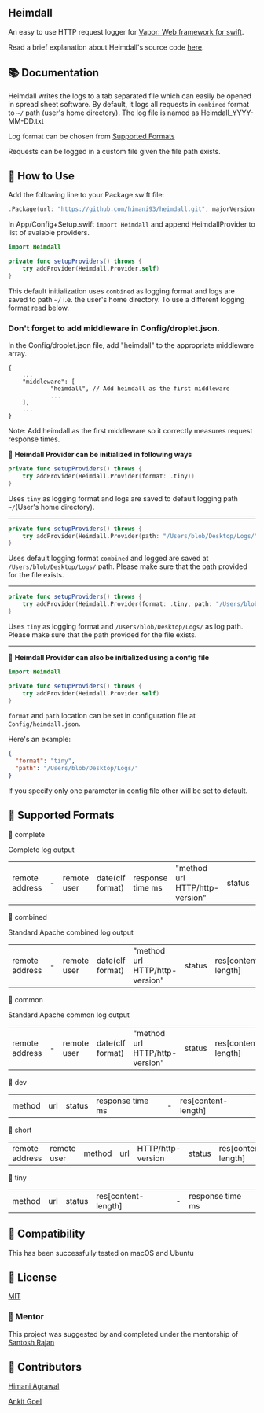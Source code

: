Heimdall
---
An easy to use HTTP request logger for [Vapor: Web framework for swift](http://github.com/vapor/vapor).

Read a brief explanation about Heimdall's source code [here](https://medium.com/@ankitank/heimdall-writing-http-request-logger-for-vapor-6007d608b4fb).

## 📚 Documentation

Heimdall writes the logs to a tab separated file which can easily be opened in spread sheet software. By default, it logs all requests in ```combined``` format to ```~/``` path (user's home directory). The log file is named as Heimdall_YYYY-MM-DD.txt

Log format can be chosen from [Supported Formats](https://github.com/himani93/heimdall/blob/master/README.md#-supported-formats)

Requests can be logged in a custom file given the file path exists.

## 📓 How to Use

Add the following line to your Package.swift file:
```swift
.Package(url: "https://github.com/himani93/heimdall.git", majorVersion: 1)
```

In App/Config+Setup.swift ```import Heimdall``` and append
HeimdallProvider to list of avaiable providers.

```swift
import Heimdall

private func setupProviders() throws {
    try addProvider(Heimdall.Provider.self)
}
```

This default initialization uses `combined` as logging format and logs are saved to path `~/` i.e. the user's home directory.
To use a different logging format read below.

### Don't forget to add middleware in Config/droplet.json.
In the Config/droplet.json file, add "heimdall" to the appropriate middleware array.

```
{
    ...
    "middleware": [
            "heimdall", // Add heimdall as the first middleware
            ...
    ],
    ...
}
```

Note: Add heimdall as the first middleware so it correctly measures request response times.

:triangular_flag_on_post: **Heimdall Provider can be initialized in following ways**

```swift
private func setupProviders() throws {
    try addProvider(Heimdall.Provider(format: .tiny))
}
```

Uses `tiny` as logging format and logs are saved to default logging path `~/`(User's home directory).

---

```swift
private func setupProviders() throws {
    try addProvider(Heimdall.Provider(path: "/Users/blob/Desktop/Logs/"))
}
```

Uses default logging format `combined` and logged are saved at `/Users/blob/Desktop/Logs/` path. Please make sure that the path provided for the file exists.

---

```swift
private func setupProviders() throws {
    try addProvider(Heimdall.Provider(format: .tiny, path: "/Users/blob/Desktop/Logs/"))
}
```

Uses `tiny` as logging format and `/Users/blob/Desktop/Logs/` as log path. Please make sure that the path provided for the file exists.

---

:triangular_flag_on_post: **Heimdall Provider can also be initialized using a config file**

```swift
import Heimdall

private func setupProviders() throws {
    try addProvider(Heimdall.Provider.self)
}
```

```format``` and ```path``` location can be set in configuration file at ```Config/heimdall.json```.

Here's an example:

```json
{
  "format": "tiny",
  "path": "/Users/blob/Desktop/Logs/"
}
```
If you specify only one parameter in config file other will be set to default.

## 📒 Supported Formats

  :small_blue_diamond: complete

  Complete log output

| | | | | | | | | | |
|---|---|---|---|---|---|---|---|---|---|
|remote address|-|remote user|date(clf format)|response time ms|"method url HTTP/http-version"|status|res[content-length]|"referrer"|"user-agent"|

  :small_blue_diamond: combined

  Standard Apache combined log output

| | | | | | | | | |
|---|---|---|---|---|---|---|---|---|
|remote address|-|remote user|date(clf format)|"method url HTTP/http-version"|status|res[content-length]|"referrer"|"user-agent"|

  :small_blue_diamond: common

  Standard Apache common log output

| | | | | | | |
|---|---|---|---|---|---|---|
|remote address|-|remote user|date(clf format)|"method url HTTP/http-version"|status|res[content-length]|

  :small_blue_diamond: dev

| | | | | | |
|---|---|---|---|---|---|
|method|url|status|response time ms|-|res[content-length]|


  :small_blue_diamond: short

| | | | | | | | | |
|---|---|---|---|---|---|---|---|---|
|remote address|remote user|method|url|HTTP/http-version|status|res[content-length]|-|response time ms|


  :small_blue_diamond: tiny

| | | | | | |
|---|---|---|---|---|---|
|method|url|status|res[content-length]|-|response time ms|

## 🔧 Compatibility

  This has been successfully tested on macOS and Ubuntu

## 📝 License

  [MIT](http://github.com/himani93/heimdall/blob/master/LICENSE.txt)

### 👤 Mentor

  This project was suggested by and completed under the mentorship of [Santosh Rajan](https://github.com/santoshrajan)

## 👥 Contributors

  [Himani Agrawal](https://github.com/himani93)

  [Ankit Goel](https://github.com/ankit1ank)
